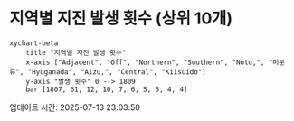 # 지역별 지진 발생 횟수 (상위 10개)

```mermaid
xychart-beta
    title "지역별 지진 발생 횟수"
    x-axis ["Adjacent", "Off", "Northern", "Southern", "Noto,", "미분류", "Hyuganada", "Aizu,", "Central", "Kiisuido"]
    y-axis "발생 횟수" 0 --> 1809
    bar [1807, 61, 12, 10, 7, 6, 5, 5, 4, 4]
```

업데이트 시간: 2025-07-13 23:03:50
